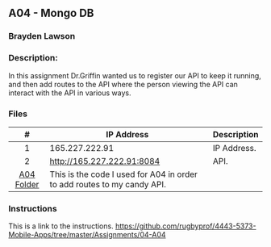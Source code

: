 ## A04 - Mongo DB
### Brayden Lawson
### Description:

In this assignment Dr.Griffin wanted us to register our API to keep it running, and then add routes to the API where the person viewing the
API can interact with the API in various ways.

### Files

|   #   | IP Address     | Description                      |
| :---: | -------- | -------------------------------- |
|   1   | 165.227.222.91 | IP Address. |
|   2   | http://165.227.222.91:8084 | API. |
[A04 Folder](https://github.com/bglawson1001/4443-MobileApps-Lawson/tree/main/Assignments/Mongo%20DB/A04) | This is the code I used for A04 in order to add routes to my candy API. |


### Instructions

This is a link to the instructions. https://github.com/rugbyprof/4443-5373-Mobile-Apps/tree/master/Assignments/04-A04



